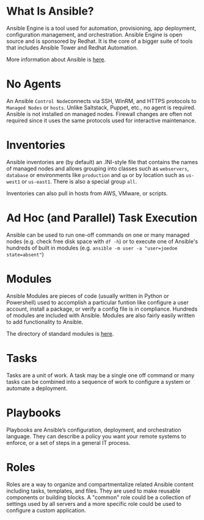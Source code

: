 # What Is Ansible?

Ansible Engine is a tool used for automation, provisioning, app deployment, configuration management, and orchestration.  Ansible Engine is open source and is sponsored by Redhat.  It is the core of a bigger suite of tools that includes Ansible Tower and Redhat Automation.

More information about Ansible is [here](https://www.ansible.com/overview/it-automation).

# No Agents

An Ansible `Control Node`connects via SSH, WinRM, and HTTPS protocols to `Managed Nodes` or `hosts`.  Unlike Saltstack, Puppet, etc., no agent is required.  Ansible is not installed on managed nodes.  Firewall changes are often not required since it uses the same protocols used for interactive maintenance.

# Inventories

Ansible inventories are (by default) an .INI-style file that contains the names of managed nodes and allows grouping into classes such as `webservers`, `database` or environments like `production` and `qa` or by location such as `us-west1` or `us-east1`.  There is also a special group `all`.

Inventories can also pull in hosts from AWS, VMware, or scripts.

# Ad Hoc (and Parallel) Task Execution

Ansible can be used to run one-off commands on one or many managed nodes (e.g. check free disk space with `df -h`) or to execute one of Ansible's hundreds of built in modules (e.g. `ansible -m user -a "user=joedoe state=absent"`)

# Modules

Ansible Modules are pieces of code (usually written in Python or Powershell) used to accomplish a particular funtion like configure a user account, install a package, or verify a config file is in compliance. Hundreds of modules are included with Ansible.  Modules are also fairly easily written to add functionality to Ansible.

The directory of standard modules is [here](https://docs.ansible.com/ansible/latest/modules/modules_by_category.html#modules-by-category).

# Tasks

Tasks are a unit of work.  A task may be a single one off command or many tasks can be combined into a sequence of work to configure a system or automate a deployment.

# Playbooks
Playbooks are Ansible’s configuration, deployment, and orchestration language. They can describe a policy you want your remote systems to enforce, or a set of steps in a general IT process.

# Roles
Roles are a way to organize and compartmentalize related Ansible content including tasks, templates, and files.  They are used to make reusable components or building blocks.  A "common" role could be a collection of settings used by all servers and a more specific role could be used to configure a custom application.
